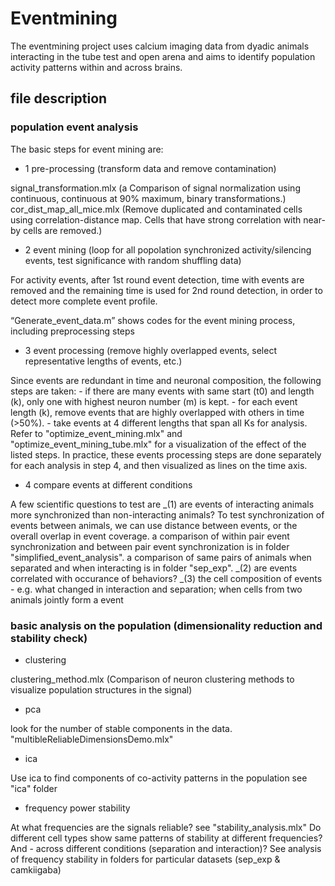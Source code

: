 # Eventmining
The eventmining project uses calcium imaging data from dyadic animals interacting in the tube test and open arena and aims to identify population activity patterns within and across brains. 

## file description 

### population event analysis 
The basic steps for event mining are: 
* 1 pre-processing (transform data and remove contamination)

signal_transformation.mlx (a Comparison of signal normalization using continuous, continuous at 90% maximum, binary transformations.)
cor_dist_map_all_mice.mlx (Remove duplicated and contaminated cells using correlation-distance map. Cells that have strong correlation with near-by cells are removed.)

* 2 event mining (loop for all popolation synchronized activity/silencing events, test significance with random shuffling data)

For activity events, after 1st round event detection, time with events are removed and the remaining time is used for 2nd round detection, in order to detect more complete event profile. 

“Generate_event_data.m” shows codes for the event mining process, including preprocessing steps

* 3 event processing (remove highly overlapped events, select representative lengths of events, etc.)

Since events are redundant in time and neuronal composition, the following steps are taken:
    - if there are many events with same start (t0) and length (k), only one with highest neuron number (m) is kept.
    - for each event length (k), remove events that are highly overlapped with others in time (>50%).
    - take events at 4 different lengths that span all Ks for analysis. 
Refer to "optimize_event_mining.mlx" and "optimize_event_mining_tube.mlx" for a visualization of the effect of the listed steps. 
In practice, these events processing steps are done separately for each analysis in step 4, and then visualized as lines on the time axis. 

* 4 compare events at different conditions 

A few scientific questions to test are 
_(1) are events of interacting animals more synchronized than non-interacting animals?
To test synchronization of events between animals, we can use distance between events, or the overall overlap in event coverage. 
a comparison of within pair event synchronization and between pair event synchronization is in folder "simplified_event_analysis".
a comparison of same pairs of animals when separated and when interacting is in folder "sep_exp".
_(2) are events correlated with occurance of behaviors?
_(3) the cell composition of events - e.g. what changed in interaction and separation; when cells from two animals jointly form a event 

### basic analysis on the population (dimensionality reduction and stability check)
* clustering 

clustering_method.mlx (Comparison of neuron clustering methods to visualize population structures in the signal)

* pca 

look for the number of stable components in the data.
"multibleReliableDimensionsDemo.mlx"

* ica

Use ica to find components of co-activity patterns in the population
see "ica" folder

* frequency power stability 

At what frequencies are the signals reliable? 
see "stability_analysis.mlx" 
Do different cell types show same patterns of stability at different frequencies? And - across different conditions (separation and interaction)?
See analysis of frequency stability in folders for particular datasets (sep_exp & camkiigaba)
